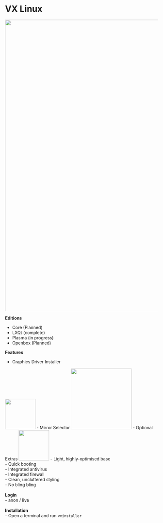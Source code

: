 # VX Linux
<img src="https://raw.githubusercontent.com/dessington/vx-linux/main/vx-desktop-6.1.png" style="width:960px;">

**Editions**
- Core (Planned)
- LXQt (complete)
- Plasma (in progress)
- Openbox (Planned)

**Features**
- Graphics Driver Installer
<img src="https://github.com/dessington/vx-linux/blob/main/graphics-drivers.png" style="width:100px;">
- Mirror Selector
<img src="https://github.com/dessington/vx-linux/blob/main/mirror-selector.png" style="width:200px;">
- Optional Extras
<img src="https://github.com/dessington/vx-linux/blob/main/optional-modules.png" style="width:100px;">
- Light, highly-optimised base<br>
- Quick booting<br>
- Integrated antivirus<br>
- Integrated firewall<br>
- Clean, uncluttered styling<br>
- No bling bling<br>
<br>
<b>Login</b><br>
- anon / live
<br><br>
<b>Installation</b><br>
- Open a terminal and run <code>vxinstaller</code>


